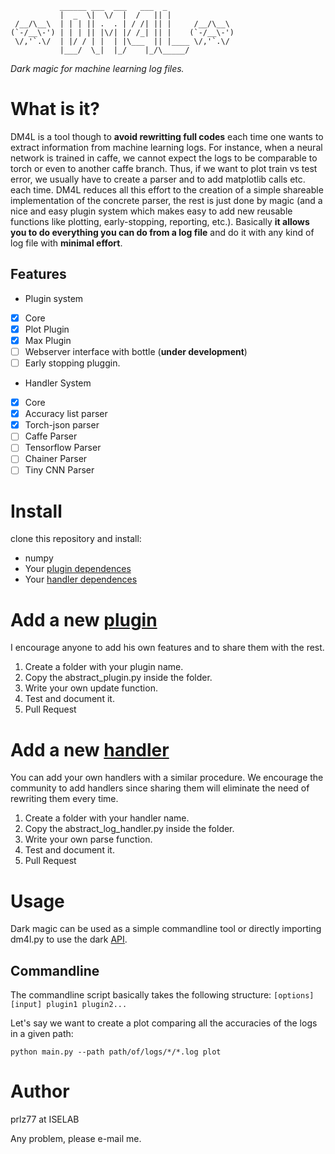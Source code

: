 ```
           ______ ___  ___   ___  _     
           |  _  \|  \/  |  /   || |    
 /__/\__\  | | | || .  . | / /| || |     /__/\__\ 
(`-/__\-') | | | || |\/| |/ /_| || |    (`-/__\-')
 \/,'`.\/  | |/ / | |  | |\___  || |____ \/,'`.\/
           |___/  \_|  |_/    |_/\_____/
```

*Dark magic for machine learning log files.*


# What is it?

DM4L is a tool though to **avoid rewritting full codes** each time one wants to extract information from machine learning logs. For instance, when a neural network is trained in caffe, we cannot expect the logs to be comparable to torch or even to another caffe branch. Thus, if we want to plot train vs test error, we usually have to create a parser and to add matplotlib calls etc. each time. DM4L reduces all this effort to the creation of a simple shareable implementation of the concrete parser, the rest is just done by magic (and a nice and easy plugin system which makes easy to add new reusable functions like plotting, early-stopping, reporting, etc.). Basically **it allows you to do everything you can do from a log file** and do it with any kind of log file with **minimal effort**.

## Features
- Plugin system
- [x] Core
- [x] Plot Plugin
- [x] Max Plugin
- [ ] Webserver interface with bottle (**under development**)
- [ ] Early stopping pluggin.
- Handler System
- [x] Core 
- [x] Accuracy list parser
- [x] Torch-json parser
- [ ] Caffe Parser
- [ ] Tensorflow Parser
- [ ] Chainer Parser
- [ ] Tiny CNN Parser

# Install
clone this repository and install:
- numpy
- Your [plugin dependences](https://github.com/prlz77/dm4l/tree/master/plugins)
- Your [handler dependences](https://github.com/prlz77/dm4l/tree/master/handlers)

# Add a new [plugin](https://github.com/prlz77/dm4l/tree/master/plugins)
I encourage anyone to add his own features and to share them with the rest.

1. Create a folder with your plugin name.
2. Copy the abstract_plugin.py inside the folder.
3. Write your own update function.
4. Test and document it.
5. Pull Request

# Add a new [handler](https://github.com/prlz77/dm4l/tree/master/handlers)
You can add your own handlers with a similar procedure. We encourage the community to
add handlers since sharing them will eliminate the need of rewriting them every time.

1. Create a folder with your handler name.
2. Copy the abstract_log_handler.py inside the folder.
3. Write your own parse function.
4. Test and document it.
5. Pull Request

# Usage
Dark magic can be used as a simple commandline tool or directly importing dm4l.py to use the dark [API](https://prlz77.github.io/dm4l/).

## Commandline
The commandline script basically takes the following structure:
``[options] [input] plugin1 plugin2...``

Let's say we want to create a plot comparing all the accuracies of the logs in a given path:

```pyhon
python main.py --path path/of/logs/*/*.log plot
```

# Author
prlz77 at ISELAB

Any problem, please e-mail me.
